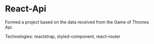 # React-Api

Formed a project based on the data received from the Game of Thrones Api.

Technologies: reactstrap, styled-component, react-router
